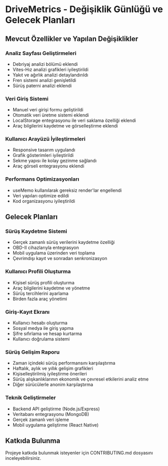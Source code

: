 # DriveMetrics - Değişiklik Günlüğü ve Gelecek Planları

## Mevcut Özellikler ve Yapılan Değişiklikler

### Analiz Sayfası Geliştirmeleri
- Debriyaj analizi bölümü eklendi
- Vites-Hız analizi grafikleri iyileştirildi
- Yakıt ve ağırlık analizi detaylandırıldı
- Fren sistemi analizi genişletildi
- Sürüş paterni analizi eklendi

### Veri Giriş Sistemi
- Manuel veri girişi formu geliştirildi
- Otomatik veri üretme sistemi eklendi
- LocalStorage entegrasyonu ile veri saklama özelliği eklendi
- Araç bilgilerini kaydetme ve görselleştirme eklendi

### Kullanıcı Arayüzü İyileştirmeleri
- Responsive tasarım uygulandı
- Grafik gösterimleri iyileştirildi
- Sekme yapısı ile kolay gezinme sağlandı
- Araç görseli entegrasyonu eklendi

### Performans Optimizasyonları
- useMemo kullanılarak gereksiz render'lar engellendi
- Veri yapıları optimize edildi
- Kod organizasyonu iyileştirildi

## Gelecek Planları

### Sürüş Kaydetme Sistemi
- Gerçek zamanlı sürüş verilerini kaydetme özelliği
- OBD-II cihazlarıyla entegrasyon
- Mobil uygulama üzerinden veri toplama
- Çevrimdışı kayıt ve sonradan senkronizasyon

### Kullanıcı Profili Oluşturma
- Kişisel sürüş profili oluşturma
- Araç bilgilerini kaydetme ve yönetme
- Sürüş tercihlerini ayarlama
- Birden fazla araç yönetimi

### Giriş-Kayıt Ekranı
- Kullanıcı hesabı oluşturma
- Sosyal medya ile giriş yapma
- Şifre sıfırlama ve hesap kurtarma
- Kullanıcı doğrulama sistemi

### Sürüş Gelişim Raporu
- Zaman içindeki sürüş performansını karşılaştırma
- Haftalık, aylık ve yıllık gelişim grafikleri
- Kişiselleştirilmiş iyileştirme önerileri
- Sürüş alışkanlıklarının ekonomik ve çevresel etkilerini analiz etme
- Diğer sürücülerle anonim karşılaştırma

### Teknik Geliştirmeler
- Backend API geliştirme (Node.js/Express)
- Veritabanı entegrasyonu (MongoDB)
- Gerçek zamanlı veri işleme
- Mobil uygulama geliştirme (React Native)

## Katkıda Bulunma
Projeye katkıda bulunmak isteyenler için CONTRIBUTING.md dosyasını inceleyebilirsiniz.